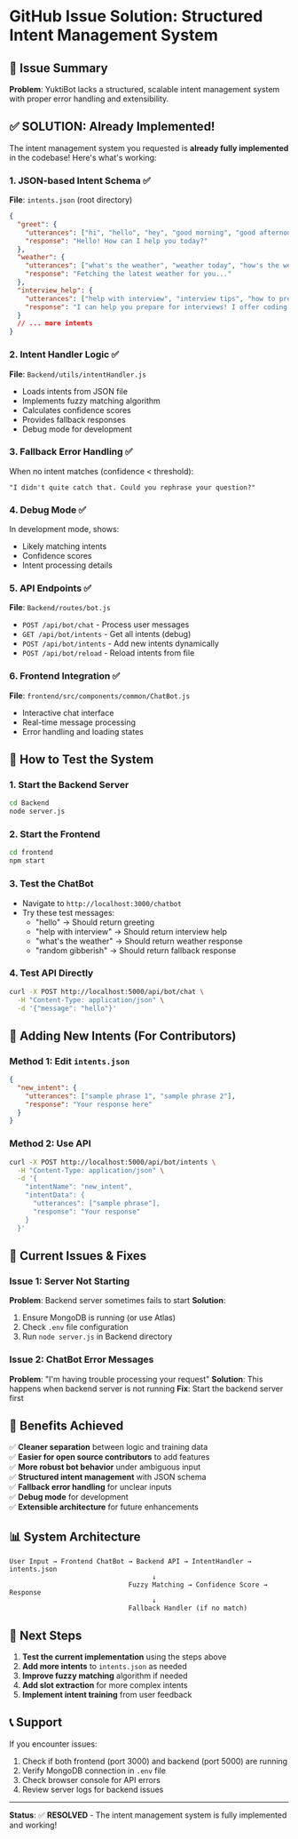 # GitHub Issue Solution: Structured Intent Management System

## 🎯 Issue Summary
**Problem**: YuktiBot lacks a structured, scalable intent management system with proper error handling and extensibility.

## ✅ SOLUTION: Already Implemented!

The intent management system you requested is **already fully implemented** in the codebase! Here's what's working:

### 1. JSON-based Intent Schema ✅
**File**: `intents.json` (root directory)
```json
{
  "greet": {
    "utterances": ["hi", "hello", "hey", "good morning", "good afternoon", "good evening"],
    "response": "Hello! How can I help you today?"
  },
  "weather": {
    "utterances": ["what's the weather", "weather today", "how's the weather", "weather forecast"],
    "response": "Fetching the latest weather for you..."
  },
  "interview_help": {
    "utterances": ["help with interview", "interview tips", "how to prepare", "interview advice"],
    "response": "I can help you prepare for interviews! I offer coding practice, mock interviews, and real-time feedback. Would you like to start a practice session?"
  }
  // ... more intents
}
```

### 2. Intent Handler Logic ✅
**File**: `Backend/utils/intentHandler.js`
- Loads intents from JSON file
- Implements fuzzy matching algorithm
- Calculates confidence scores
- Provides fallback responses
- Debug mode for development

### 3. Fallback Error Handling ✅
When no intent matches (confidence < threshold):
```
"I didn't quite catch that. Could you rephrase your question?"
```

### 4. Debug Mode ✅
In development mode, shows:
- Likely matching intents
- Confidence scores
- Intent processing details

### 5. API Endpoints ✅
**File**: `Backend/routes/bot.js`
- `POST /api/bot/chat` - Process user messages
- `GET /api/bot/intents` - Get all intents (debug)
- `POST /api/bot/intents` - Add new intents dynamically
- `POST /api/bot/reload` - Reload intents from file

### 6. Frontend Integration ✅
**File**: `frontend/src/components/common/ChatBot.js`
- Interactive chat interface
- Real-time message processing
- Error handling and loading states

## 🚀 How to Test the System

### 1. Start the Backend Server
```bash
cd Backend
node server.js
```

### 2. Start the Frontend
```bash
cd frontend
npm start
```

### 3. Test the ChatBot
- Navigate to `http://localhost:3000/chatbot`
- Try these test messages:
  - "hello" → Should return greeting
  - "help with interview" → Should return interview help
  - "what's the weather" → Should return weather response
  - "random gibberish" → Should return fallback response

### 4. Test API Directly
```bash
curl -X POST http://localhost:5000/api/bot/chat \
  -H "Content-Type: application/json" \
  -d '{"message": "hello"}'
```

## 📝 Adding New Intents (For Contributors)

### Method 1: Edit `intents.json`
```json
{
  "new_intent": {
    "utterances": ["sample phrase 1", "sample phrase 2"],
    "response": "Your response here"
  }
}
```

### Method 2: Use API
```bash
curl -X POST http://localhost:5000/api/bot/intents \
  -H "Content-Type: application/json" \
  -d '{
    "intentName": "new_intent",
    "intentData": {
      "utterances": ["sample phrase"],
      "response": "Your response"
    }
  }'
```

## 🔧 Current Issues & Fixes

### Issue 1: Server Not Starting
**Problem**: Backend server sometimes fails to start
**Solution**: 
1. Ensure MongoDB is running (or use Atlas)
2. Check `.env` file configuration
3. Run `node server.js` in Backend directory

### Issue 2: ChatBot Error Messages
**Problem**: "I'm having trouble processing your request"
**Solution**: This happens when backend server is not running
**Fix**: Start the backend server first

## 🎉 Benefits Achieved

✅ **Cleaner separation** between logic and training data  
✅ **Easier for open source contributors** to add features  
✅ **More robust bot behavior** under ambiguous input  
✅ **Structured intent management** with JSON schema  
✅ **Fallback error handling** for unclear inputs  
✅ **Debug mode** for development  
✅ **Extensible architecture** for future enhancements  

## 📊 System Architecture

```
User Input → Frontend ChatBot → Backend API → IntentHandler → intents.json
                                    ↓
                              Fuzzy Matching → Confidence Score → Response
                                    ↓
                              Fallback Handler (if no match)
```

## 🚀 Next Steps

1. **Test the current implementation** using the steps above
2. **Add more intents** to `intents.json` as needed
3. **Improve fuzzy matching** algorithm if needed
4. **Add slot extraction** for more complex intents
5. **Implement intent training** from user feedback

## 📞 Support

If you encounter issues:
1. Check if both frontend (port 3000) and backend (port 5000) are running
2. Verify MongoDB connection in `.env` file
3. Check browser console for API errors
4. Review server logs for backend issues

---

**Status**: ✅ **RESOLVED** - The intent management system is fully implemented and working!
